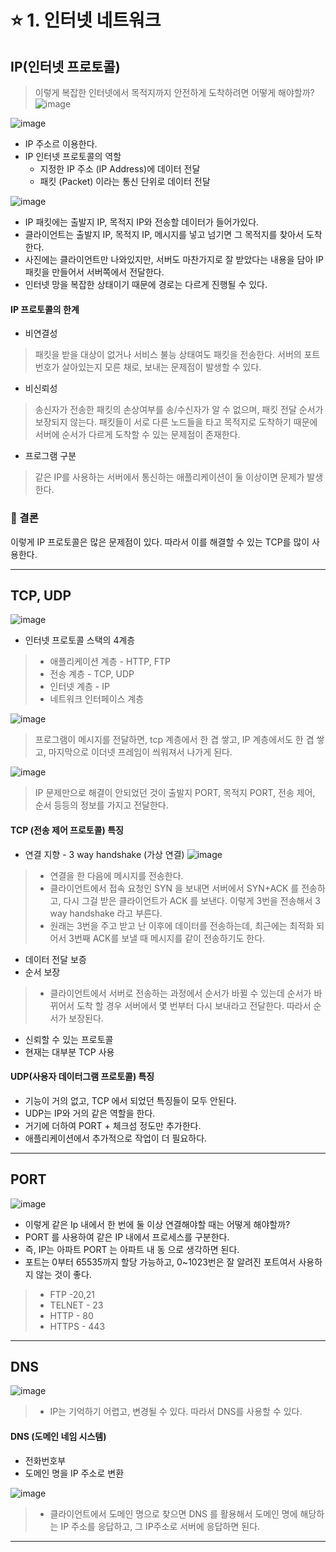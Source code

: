 # ⭐ 1. 인터넷 네트워크
## IP(인터넷 프로토콜)

> 이렇게 복잡한 인터넷에서 목적지까지 안전하게 도착하려면 어떻게 해야할까?
![image](https://github.com/2024-SpringStudy/spring/assets/78257436/df0828b9-006e-4b19-920b-27734029906e)

![image](https://github.com/2024-SpringStudy/spring/assets/78257436/9b739efa-40aa-4309-8dd3-6324c18af336)

- IP 주소르 이용한다. 
- IP 인터넷 프로토콜의 역할
    -  지정한 IP 주소 (IP Address)에 데이터 전달
    - 패킷 (Packet) 이라는 통신 단위로 데이터 전달

![image](https://github.com/2024-SpringStudy/spring/assets/78257436/4d6d9ea2-c499-48d8-a742-a9510c14137d)

- IP 패킷에는 출발지 IP, 목적지 IP와 전송할 데이터가 들어가있다. 
- 클라이언트는 출발지 IP, 목적지 IP, 메시지를 넣고 넘기면 그 목적지를 찾아서 도착한다. 
- 사진에는 클라이언트만 나와있지만, 서버도 마찬가지로 잘 받았다는 내용을 담아 IP 패킷을 만들어서 서버쪽에서 전달한다. 
- 인터넷 망을 복잡한 상태이기 때문에 경로는 다르게 진행될 수 있다. 

#### IP 프로토콜의 한계
- 비연결성
> 패킷을 받을 대상이 없거나 서비스 불능 상태여도 패킷을 전송한다.
> 서버의 포트번호가 살아있는지 모른 채로, 보내는 문제점이 발생할 수 있다.  
- 비신뢰성         
> 송신자가 전송한 패킷의 손상여부를 송/수신자가 알 수 없으며, 패킷 전달 순서가 보장되지 않는다. 
> 패킷들이 서로 다른 노드들을 타고 목적지로 도착하기 때문에 서버에 순서가 다르게 도착할 수 있는 문제점이 존재한다. 
- 프로그램 구분
> 같은 IP를 사용하는 서버에서 통신하는 애플리케이션이 둘 이상이면 문제가 발생한다. 

### :round_pushpin: 결론
이렇게 IP 프로토콜은 많은 문제점이 있다. 따라서 이를 해결할 수 있는 TCP를 많이 사용한다. 
***

## TCP, UDP
![image](https://github.com/2024-SpringStudy/spring/assets/78257436/a8ebb317-e976-4db5-8dab-65d0501ce8c1)

- 인터넷 프로토콜 스택의 4계층
> - 애플리케이션 계층 - HTTP, FTP
> - 전송 계층 - TCP, UDP
> - 인터넷 계층 - IP
> - 네트워크 인터페이스 계층

![image](https://github.com/2024-SpringStudy/spring/assets/78257436/b11d0b30-6042-4d9d-992c-e31261a8b9cb)

> 프로그램이 메시지를 전달하면, tcp 계층에서 한 겹 쌓고, IP 계층에서도 한 겹 쌓고, 마지막으로 이더넷 프레임이 씌워져서 나가게 된다.  

![image](https://github.com/2024-SpringStudy/spring/assets/78257436/cac1b5ec-a619-45a9-b6f9-c333a7ba370d)

> IP 문제만으로 해결이 안되었던 것이 출발지 PORT, 목적지 PORT, 전송 제어, 순서 등등의 정보를 가지고 전달한다. 

#### TCP (전송 제어 프로토콜) 특징
- 연결 지향 - 3 way handshake (가상 연결)
![image](https://github.com/2024-SpringStudy/spring/assets/78257436/7ca517f5-58fb-44be-b91b-2bbeb0ec3845)

> - 연결을 한 다음에 메시지를 전송한다. 
> - 클라이언트에서 접속 요청인 SYN 을 보내면 서버에서 SYN+ACK 를 전송하고, 다시 그걸 받은 클라이언트가 ACK 를 보낸다. 이렇게 3번을 전송해서 3 way handshake 라고 부른다. 
> - 원래는 3번을 주고 받고 난 이후에 데이터를 전송하는데, 최근에는 최적화 되어서 3번째 ACK를 보낼 때 메시지를 같이 전송하기도 한다. 
- 데이터 전달 보증
- 순서 보장
> - 클라이언트에서 서버로 전송하는 과정에서 순서가 바뀔 수 있는데 순서가 바뀌어서 도착 할 경우 서버에서 몇 번부터 다시 보내라고 전달한다. 따라서 순서가 보장된다. 
- 신뢰할 수 있는 프로토콜
- 현재는 대부분 TCP 사용

#### UDP(사용자 데이터그램 프로토콜) 특징
- 기능이 거의 없고, TCP 에서 되었던 특징들이 모두 안된다. 
- UDP는 IP와 거의 같은 역할을 한다. 
- 거기에 더하여 PORT + 체크섬 정도만 추가한다. 
- 애플리케이션에서 추가적으로 작업이 더 필요하다. 
***

## PORT
![image](https://github.com/2024-SpringStudy/spring/assets/78257436/e9de8270-ac92-409c-a217-87d02d67d627)

- 이렇게 같은 Ip 내에서 한 번에 둘 이상 연결해야할 때는 어떻게 해야할까?
- PORT 를 사용하여 같은 IP 내에서 프로세스를 구분한다. 
- 즉, IP는 아파트 PORT 는 아파트 내 동 으로 생각하면 된다. 
- 포트는 0부터 65535까지 할당 가능하고, 0~1023번은 잘 알려진 포트여서 사용하지 않는 것이 좋다. 
> - FTP -20,21
> -  TELNET - 23
> -  HTTP - 80
> - HTTPS - 443
***

## DNS
![image](https://github.com/2024-SpringStudy/spring/assets/78257436/bc7ada7c-d251-423a-8798-0d1afb1e1f47)

> - IP는 기억하기 어렵고, 변경될 수 있다. 따라서 DNS를 사용할 수 있다. 

#### DNS (도메인 네임 시스템)
- 전화번호부
- 도메인 명을 IP 주소로 변환

![image](https://github.com/2024-SpringStudy/spring/assets/78257436/c2e389b1-681a-4f76-bdd7-bfb93d5aeff7)

> - 클라이언트에서 도메인 명으로 찾으면 DNS 를 활용해서 도메인 명에 해당하는 IP 주소를 응답하고, 그 IP주소로 서버에 응답하면 된다. 

***

